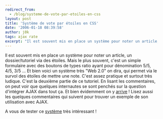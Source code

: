```yaml
---
redirect_from:
  - /blog/systeme-de-vote-par-etoiles-en-css
layout: post
title: 'Système de vote par étoiles en CSS'
date: '2006-01-18 08:39:58'
author: j0k
tags: ajax rate
excerpt: "Il est souvent mis en place un système pour noter un article, un dossier/tutoriel via des étoiles. Mais le plus souvent, c'est un simple formulaire avec des boutons de types ratio ayant pour dénomination 5/5, 4/5, 3/5 ...     \nEt bien voici un système très \"Web 2.0\" on dira, qui permet via le survol des étoiles de mettre une note. C'est assez pratique      …"
---
```


Il est souvent mis en place un système pour noter un article, un dossier/tutoriel via des étoiles. Mais le plus souvent, c'est un simple formulaire avec des boutons de types ratio ayant pour dénomination 5/5, 4/5, 3/5 ...
Et bien voici un système très "Web 2.0" on dira, qui permet via le survol des étoiles de mettre une note. C'est assez pratique et surtout très ludique. C'est la deuxième partie de ce tutoriel. En lisant les commentaires, on peut voir que quelques internautes se sont penchés sur la question d'intégrer AJAX dans tout ça. Et bien évidemment on y [arrive](http://komodomedia.com/blog/index.php/2006/01/09/css-star-rating-part-deux/#comment-3466) ! Lisez aussi les quelques commentaires qui suivent pour trouver un exemple de son utilisation avec AJAX.

A vous de tester ce [système](http://komodomedia.com/blog/index.php/2006/01/09/css-star-rating-part-deux/) très intéressant !
